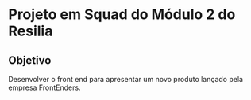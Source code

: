 # Projeto em Squad do Módulo 2 do Resilia
## Objetivo
Desenvolver o front end para apresentar um novo produto lançado pela empresa FrontEnders.

